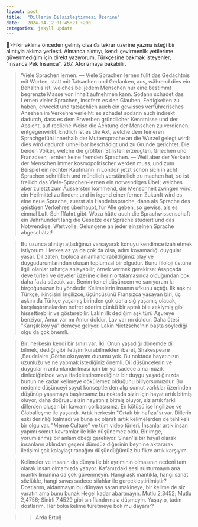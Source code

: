 ```yaml
---
layout: post
title:  "Dillerin Dilsizleştirmesi Üzerine"
date:   2024-04-12 01:45:21 +200
categories: jekyll update
---
```

>Fikir aklıma önceden gelmiş olsa đa tekrar üzerine yazma isteği bir alıntıyla aklıma yerleşti. Almanca alıntıyı, kendi çevirmenlik yetilerime güvenmediğim için direkt yazıyorum, Türkçesine bakmak isteyenler, "insanca Pek Insanca", 267. Aforizmaya bakabilir. 

>‘Viele Sprachen lernen. — Viele Sprachen lernen füllt das Gedächtnis mit Worten, statt mit Tatsachen und Gedanken, aus, während dies ein Behältnis ist, welches bei jedem Menschen nur eine bestimmt begrenzte Masse von Inhalt aufnehmen kann. Sodann schadet das Lernen vieler Sprachen, insofern es den Glauben, Fertigkeiten zu haben, erweckt und tatsächlich auch ein gewisses verführerisches Ansehen im Verkehre verleiht; es schadet sodann auch indirekt dadurch, dass es dem Erwerben gründlicher Kenntnisse und der Absicht, auf redliche Weise die Achtung der Menschen zu verdienen, entgegenwirkt. Endlich ist es die Axt, welche dem feineren Sprachgefühl innerhalb der Muttersprache an die Wurzel gelegt wird: dies wird dadurch unheilbar beschädigt und zu Grunde gerichtet. Die beiden Völker, welche die größten Stilisten erzeugten, Griechen und Franzosen, lernten keine fremden Sprachen. — Weil aber der Verkehr der Menschen immer kosmopolitischer werden muss, und zum Beispiel ein rechter Kaufmann in London jetzt schon sich in acht Sprachen schriftlich und mündlich verständlich zu machen hat, so ist freilich das Viele-Sprachen-lernen ein notwendiges Übel; welches aber zuletzt zum Äussersten kommend, die Menschheit zwingen wird, ein Heilmittel zu finden: und in irgend einer fernen Zukunft wird es eine neue Sprache, zuerst als Handelssprache, dann als Sprache des geistigen Verkehres überhaupt, für Alle geben, so gewiss, als es einmal Luft-Schifffahrt gibt. Wozu hätte auch die Sprachwissenschaft ein Jahrhundert lang die Gesetze der Sprache studiert und das Notwendige, Wertvolle, Gelungene an jeder einzelnen Sprache abgeschätzt! 

>Bu uzunca alıntıyı atladığınızı varsayarak konuyu kendimce izah etmek istiyorum. Herkes az ya da çok da olsa, adını koyamadığı duygular yaşar. Dil zaten, topluca anlamlandırabildiğimiz olay ve duygudurumlarından oluşan toplumsal bir olgudur. Bunu filoloji üstüne ilgili olanlar rahatça anlayabilir, örnek vermek gerekirse: Arapçada deve türleri ve develer üzerine dillerin ortalamasında olduğunđan cok daha fazla sözcük var. Benim temel düşüncem ve sanıyorum ki birçoğunuzun bu yöndedir: Kelimelerin insanın ufkunu açtığı. İlk aşkını Türkçe, ikincisini İngilizce, üçüncüsünü Fransızca yaşayan biri, üç aşkını đa Türkçe yaşamış birinden çok daha sığ yaşamış olacak, karşılaştırmalardan nefret ederim çünkü bir aptalı bile zekiymiş gibi hissettirebilir ve gösterebilir. Lakin ilk dediğim aşk türü Aşureye benziyor, Amur var mı Amur doldur, Lav var mı doldur. Daha ötesi "Karışık koy ya" demeye geliyor. Lakin Nietzsche'nin başta söylediği olgu da çok önemli. 

>Bir: herkesin kendi bir sınırı var. İki: Onun yaşadığı đönemde dil bilmek, dediği gibi iletişim kurabilmekten ibaret, Shakespeare ,Baudelaire ,Göthe okuyayım durumu yok. Bu noktada hayatınızın uzunlužu ve ne yapmak istediğiniz önemli. Dil düşüncelerin ve duyguların anlamlandırılması için bir yol sadece ama müzik dinlediğinizde veya ifadeleştiremediğiniz bir duygu yaşadığınızda bunun ne kadar kelimeye dökülemez olduğunu biliyorsunuzdur. Bu nedenle düşünceyi soyut konseptlerden alıp somut varlıklar üzerinden düşünüp yaşamaya başlarsanız bu noktada sizin için hayat artık bitmiş oluyor, daha doğrusu sizin hayatınız bitmiş oluyor, siz artık farklı dillerden oluşan bir kavram çorbasısınız. En kötüsü ise İngilizce ve Globalleşme ile yaşandı. Artık herkesin "Ortak bir hafıza"sı var. Dillerin eski derinliği kalmadı ve buna ek olarak artık kelimelerden de tehlikeli bir olgu var. "Meme Culture" ve tüm video türleri. İnsanlar artık insan yapımı somut kavramlar ile bile düşünemez oldu. Bir imge, yorumlanmış bir anlam öbeği gerekiyor. Sinan'la bir hayal olarak insanların aklından geçeni dümdüz diğerinin beynine aktararak iletişimi çok kolaylaştıracağını düşündüğümüz bu fikre artık karşıyım. 

>Kelimeler ve insanın dış dünya ile bir ayrımının olmasının nedeni tam olarak insan olmamızda yatıyor. Kafanızdaki sesi susturmayın ana mantık limanına da çok güvenmeyin. Hangi aşk mantıkla, hangi sanat sözlükle, hangi savaş sadece silahlar ile gerçekleştirilmiştir? Dostlarım, aldanmayın bu dünyayı saran makineye, bir kelime de siz yaratın ama bunu bunak Hegel kadar abartmayın. Mutlu 2,3452; Mutlu 2,4756; Sinirli 7,4529 gibi sınıflandırmala düşmeyin. Yaşayıp, tadın dostlarım. Her boka kelime türetmeye bok mu dayanır?


>> Arda Ertuğ
